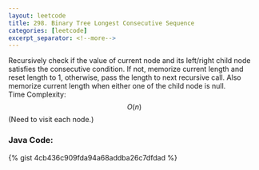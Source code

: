 ```yaml
---
layout: leetcode
title: 298. Binary Tree Longest Consecutive Sequence
categories: [leetcode]
excerpt_separator: <!--more-->
---
```

Recursively check if the value of current node and its left/right child node satisfies the consecutive condition. If not, memorize current length and reset length to 1, otherwise, pass the length to next recursive call. Also memorize current length when either one of the child node is null.  
Time Complexity: $$O(n)$$ (Need to visit each node.)
<!--more-->

### Java Code:
{% gist 4cb436c909fda94a68addba26c7dfdad %}
<div
  class="fb-like"
  data-share="true"
  data-width="450"
  data-show-faces="true">
</div>
<div class="fb-comments" data-href="https://tyge318.github.io/{{page.title}}/" data-numposts="10"></div>
